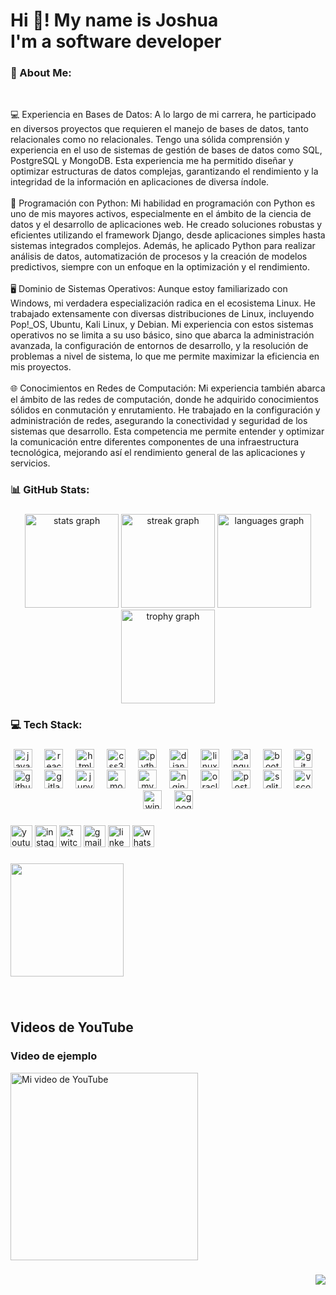 <h1 align="left">Hi 👋! My name is Joshua <br>I'm a software developer</h1>

###

<h3 align="left">💫 About Me:</h3>

<br clear="both">

<p align="left">💻 Experiencia en Bases de Datos: A lo largo de mi carrera, he participado en diversos proyectos que requieren el manejo de bases de datos, tanto relacionales como no relacionales. Tengo una sólida comprensión y experiencia en el uso de sistemas de gestión de bases de datos como SQL, PostgreSQL y MongoDB. Esta experiencia me ha permitido diseñar y optimizar estructuras de datos complejas, garantizando el rendimiento y la integridad de la información en aplicaciones de diversa índole.<br><br>🐍 Programación con Python: Mi habilidad en programación con Python es uno de mis mayores activos, especialmente en el ámbito de la ciencia de datos y el desarrollo de aplicaciones web. He creado soluciones robustas y eficientes utilizando el framework Django, desde aplicaciones simples hasta sistemas integrados complejos. Además, he aplicado Python para realizar análisis de datos, automatización de procesos y la creación de modelos predictivos, siempre con un enfoque en la optimización y el rendimiento.<br><br>🖥️ Dominio de Sistemas Operativos: Aunque estoy familiarizado con Windows, mi verdadera especialización radica en el ecosistema Linux. He trabajado extensamente con diversas distribuciones de Linux, incluyendo Pop!_OS, Ubuntu, Kali Linux, y Debian. Mi experiencia con estos sistemas operativos no se limita a su uso básico, sino que abarca la administración avanzada, la configuración de entornos de desarrollo, y la resolución de problemas a nivel de sistema, lo que me permite maximizar la eficiencia en mis proyectos.<br><br>🌐 Conocimientos en Redes de Computación: Mi experiencia también abarca el ámbito de las redes de computación, donde he adquirido conocimientos sólidos en conmutación y enrutamiento. He trabajado en la configuración y administración de redes, asegurando la conectividad y seguridad de los sistemas que desarrollo. Esta competencia me permite entender y optimizar la comunicación entre diferentes componentes de una infraestructura tecnológica, mejorando así el rendimiento general de las aplicaciones y servicios.</p>

###

<h3 align="left">📊 GitHub Stats:</h3>

###

<div align="center">
  <img src="https://github-readme-stats.vercel.app/api?username=xeyt5&hide_title=false&hide_rank=false&show_icons=true&include_all_commits=true&count_private=true&disable_animations=false&theme=onedark&locale=en&hide_border=false" height="150" alt="stats graph"  />
  <img src="https://streak-stats.demolab.com?user=xeyt5&locale=en&mode=daily&theme=omni&hide_border=false&border_radius=5" height="150" alt="streak graph"  />
  <img src="https://github-readme-stats.vercel.app/api/top-langs?username=xeyt5&locale=es&hide_title=false&layout=compact&card_width=320&langs_count=5&theme=aura&hide_border=false" height="150" alt="languages graph"  />
  <img src="https://github-profile-trophy.vercel.app?username=xeyt5&theme=dark_lover&no-frame=true&no-bg=true" height="150" alt="trophy graph"  />
</div>

###

<h3 align="left">💻 Tech Stack:</h3>

###

<div align="center">
  <img src="https://cdn.jsdelivr.net/gh/devicons/devicon/icons/javascript/javascript-original.svg" height="30" alt="javascript logo"  />
  <img width="12" />
  <img src="https://cdn.jsdelivr.net/gh/devicons/devicon/icons/react/react-original.svg" height="30" alt="react logo"  />
  <img width="12" />
  <img src="https://cdn.jsdelivr.net/gh/devicons/devicon/icons/html5/html5-original.svg" height="30" alt="html5 logo"  />
  <img width="12" />
  <img src="https://cdn.jsdelivr.net/gh/devicons/devicon/icons/css3/css3-original.svg" height="30" alt="css3 logo"  />
  <img width="12" />
  <img src="https://cdn.jsdelivr.net/gh/devicons/devicon/icons/python/python-original.svg" height="30" alt="python logo"  />
  <img width="12" />
  <img src="https://cdn.jsdelivr.net/gh/devicons/devicon/icons/django/django-plain.svg" height="30" alt="django logo"  />
  <img width="12" />
  <img src="https://cdn.jsdelivr.net/gh/devicons/devicon/icons/linux/linux-original.svg" height="30" alt="linux logo"  />
  <img width="12" />
  <img src="https://cdn.jsdelivr.net/gh/devicons/devicon/icons/angularjs/angularjs-original.svg" height="30" alt="angularjs logo"  />
  <img width="12" />
  <img src="https://cdn.jsdelivr.net/gh/devicons/devicon/icons/bootstrap/bootstrap-original.svg" height="30" alt="bootstrap logo"  />
  <img width="12" />
  <img src="https://cdn.jsdelivr.net/gh/devicons/devicon/icons/git/git-original.svg" height="30" alt="git logo"  />
  <img width="12" />
  <img src="https://cdn.jsdelivr.net/gh/devicons/devicon/icons/github/github-original.svg" height="30" alt="github logo"  />
  <img width="12" />
  <img src="https://cdn.jsdelivr.net/gh/devicons/devicon/icons/gitlab/gitlab-original.svg" height="30" alt="gitlab logo"  />
  <img width="12" />
  <img src="https://cdn.jsdelivr.net/gh/devicons/devicon/icons/jupyter/jupyter-original.svg" height="30" alt="jupyter logo"  />
  <img width="12" />
  <img src="https://cdn.jsdelivr.net/gh/devicons/devicon/icons/mongodb/mongodb-original.svg" height="30" alt="mongodb logo"  />
  <img width="12" />
  <img src="https://cdn.jsdelivr.net/gh/devicons/devicon/icons/mysql/mysql-original.svg" height="30" alt="mysql logo"  />
  <img width="12" />
  <img src="https://cdn.jsdelivr.net/gh/devicons/devicon/icons/nginx/nginx-original.svg" height="30" alt="nginx logo"  />
  <img width="12" />
  <img src="https://cdn.jsdelivr.net/gh/devicons/devicon/icons/oracle/oracle-original.svg" height="30" alt="oracle logo"  />
  <img width="12" />
  <img src="https://cdn.jsdelivr.net/gh/devicons/devicon/icons/postgresql/postgresql-original.svg" height="30" alt="postgresql logo"  />
  <img width="12" />
  <img src="https://cdn.jsdelivr.net/gh/devicons/devicon/icons/sqlite/sqlite-original.svg" height="30" alt="sqlite logo"  />
  <img width="12" />
  <img src="https://cdn.jsdelivr.net/gh/devicons/devicon/icons/vscode/vscode-original.svg" height="30" alt="vscode logo"  />
  <img width="12" />
  <img src="https://cdn.jsdelivr.net/gh/devicons/devicon/icons/windows8/windows8-original.svg" height="30" alt="windows8 logo"  />
  <img width="12" />
  <img src="https://cdn.jsdelivr.net/gh/devicons/devicon/icons/googlecloud/googlecloud-original.svg" height="30" alt="googlecloud logo"  />
</div>

###

<div align="left">
  <img src="https://img.shields.io/static/v1?message=Youtube&logo=youtube&label=&color=FF0000&logoColor=white&labelColor=&style=for-the-badge" height="35" alt="youtube logo"  />
  <img src="https://img.shields.io/static/v1?message=Instagram&logo=instagram&label=&color=E4405F&logoColor=white&labelColor=&style=for-the-badge" height="35" alt="instagram logo"  />
  <img src="https://img.shields.io/static/v1?message=Twitch&logo=twitch&label=&color=9146FF&logoColor=white&labelColor=&style=for-the-badge" height="35" alt="twitch logo"  />
  <img src="https://img.shields.io/static/v1?message=Gmail&logo=gmail&label=&color=D14836&logoColor=white&labelColor=&style=for-the-badge" height="35" alt="gmail logo"  />
  <img src="https://img.shields.io/static/v1?message=LinkedIn&logo=linkedin&label=&color=0077B5&logoColor=white&labelColor=&style=for-the-badge" height="35" alt="linkedin logo"  />
  <img src="https://img.shields.io/static/v1?message=Whatsapp&logo=whatsapp&label=&color=25D366&logoColor=white&labelColor=&style=for-the-badge" height="35" alt="whatsapp logo"  />
</div>

###

<img align="center" height="181" src="https://media.tenor.com/NeJfHqkmdMIAAAAi/tux-linux-penguin.gif"  />

###

<br clear="both">

###

## Videos de YouTube

### Video de ejemplo
<a href="https://www.youtube.com/shorts/QRZQ4WSITD4">
  <img src="https://img.youtube.com/vi/QRZQ4WSITD4/maxresdefault.jpg" alt="Mi video de YouTube" width="300"; />
</a>

###

<img align="right" src="https://visitor-badge.laobi.icu/badge?page_id=xeyt5.xeyt5&left_color=blue&right_color=darkseagreen&left_text=vistas"  />

###
